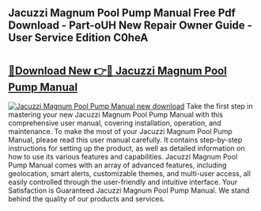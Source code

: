 ## Jacuzzi Magnum Pool Pump Manual Free Pdf Download - Part-oUH New Repair Owner Guide - User Service Edition C0heA

# <h2><a href="http://bc61980.oget.top/?id=Jacuzzi+Magnum+Pool+Pump+Manual">🔗Download New 👉🔴 Jacuzzi Magnum Pool Pump Manual</a></h2>

[![Jacuzzi Magnum Pool Pump Manual new download](https://i.imgur.com/5g1atiW.png)](http://bc61980.oget.top/?id=Jacuzzi+Magnum+Pool+Pump+Manual)
Take the first step in mastering your new Jacuzzi Magnum Pool Pump Manual with this comprehensive user manual, covering installation, operation, and maintenance. To make the most of your Jacuzzi Magnum Pool Pump Manual, please read this user manual carefully. It contains step-by-step instructions for setting up the product, as well as detailed information on how to use its various features and capabilities. Jacuzzi Magnum Pool Pump Manual comes with an array of advanced features, including geolocation, smart alerts, customizable themes, and multi-user access, all easily controlled through the user-friendly and intuitive interface. Your Satisfaction is Guaranteed Jacuzzi Magnum Pool Pump Manual. We stand behind the quality of our products and services.
